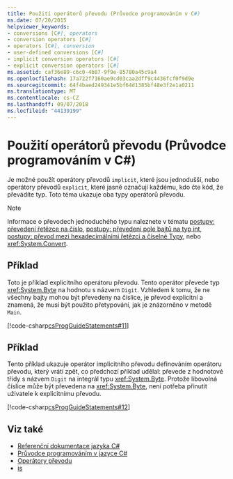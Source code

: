 ```yaml
---
title: Použití operátorů převodu (Průvodce programováním v C#)
ms.date: 07/20/2015
helpviewer_keywords:
- conversions [C#], operators
- conversion operators [C#]
- operators [C#], conversion
- user-defined conversions [C#]
- implicit conversion operators [C#]
- explicit conversion operators [C#]
ms.assetid: caf36e89-c6c0-4b87-9f9e-85780a45c9a4
ms.openlocfilehash: 17a722f7160ae9cd03caa2dff9c4436fcf0f9d9e
ms.sourcegitcommit: 64f4baed249341e5bf64d1385bf48e3f2e1a0211
ms.translationtype: MT
ms.contentlocale: cs-CZ
ms.lasthandoff: 09/07/2018
ms.locfileid: "44139199"
---
```

# <a name="using-conversion-operators-c-programming-guide"></a>Použití operátorů převodu (Průvodce programováním v C#)
Je možné použít operátory převodů `implicit`, které jsou jednodušší, nebo operátory převodů `explicit`, které jasně označují každému, kdo čte kód, že převádíte typ. Toto téma ukazuje oba typy operátorů převodu.  
  
> [!NOTE]
>  Informace o převodech jednoduchého typu naleznete v tématu [postupy: převedení řetězce na číslo](../../../csharp/programming-guide/types/how-to-convert-a-string-to-a-number.md), [postupy: převedení pole bajtů na typ int](../../../csharp/programming-guide/types/how-to-convert-a-byte-array-to-an-int.md), [postupy: převod mezi hexadecimálními řetězci a číselné Typy](../../../csharp/programming-guide/types/how-to-convert-between-hexadecimal-strings-and-numeric-types.md), nebo <xref:System.Convert>.  
  
## <a name="example"></a>Příklad  
 Toto je příklad explicitního operátoru převodu. Tento operátor převede typ <xref:System.Byte> na hodnotu s názvem `Digit`. Vzhledem k tomu, že ne všechny bajty mohou být převedeny na číslice, je převod explicitní a znamená, že musí být použito přetypování, jak je znázorněno v metodě `Main`.  
  
 [!code-csharp[csProgGuideStatements#11](../../../csharp/programming-guide/classes-and-structs/codesnippet/CSharp/using-conversion-operators_1.cs)]  
  
## <a name="example"></a>Příklad  
 Tento příklad ukazuje operátor implicitního převodu definováním operátoru převodu, který vrátí zpět, co předchozí příklad udělal: převede z hodnotové třídy s názvem `Digit` na integrál typu <xref:System.Byte>. Protože libovolná číslice může být převedena na <xref:System.Byte>, není potřeba přinutit uživatele k explicitnímu převodu.  
  
 [!code-csharp[csProgGuideStatements#12](../../../csharp/programming-guide/classes-and-structs/codesnippet/CSharp/using-conversion-operators_2.cs)]  
  
## <a name="see-also"></a>Viz také

- [Referenční dokumentace jazyka C#](../../../csharp/language-reference/index.md)  
- [Průvodce programováním v jazyce C#](../../../csharp/programming-guide/index.md)  
- [Operátory převodu](../../../csharp/programming-guide/statements-expressions-operators/conversion-operators.md)  
- [is](../../../csharp/language-reference/keywords/is.md)
